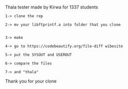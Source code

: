 Thala tester made by Kirwa for 1337 students
```
1-> clone the rep
```
```
2-> mv your libftprintf.a into folder that you clone
```
```

3-> make
```
```
4-> go to https://codebeautify.org/file-diff wibesite
```
```
5-> put the SYSOUT and USEROUT
```
```
6-> compare the files
```
```
7-> and "thala"
```

Thank you for your clone

